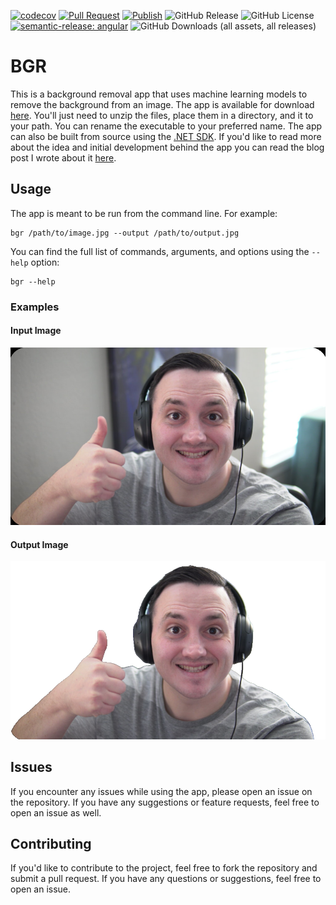 [![codecov](https://codecov.io/gh/StevanFreeborn/bgr/graph/badge.svg?token=5qp2LpvOZA)](https://codecov.io/gh/StevanFreeborn/bgr)
[![Pull Request](https://github.com/StevanFreeborn/bgr/actions/workflows/pull_request.yml/badge.svg)](https://github.com/StevanFreeborn/bgr/actions/workflows/pull_request.yml)
[![Publish](https://github.com/StevanFreeborn/bgr/actions/workflows/publish.yml/badge.svg)](https://github.com/StevanFreeborn/bgr/actions/workflows/publish.yml)
![GitHub Release](https://img.shields.io/github/v/release/StevanFreeborn/bgr?display_name=tag)
![GitHub License](https://img.shields.io/github/license/StevanFreeborn/bgr)
[![semantic-release: angular](https://img.shields.io/badge/semantic--release-angular-e10079?logo=semantic-release)](https://github.com/semantic-release/semantic-release)
![GitHub Downloads (all assets, all releases)](https://img.shields.io/github/downloads/StevanFreeborn/bgr/total)

# BGR

This is a background removal app that uses machine learning models to remove the background from an image. The app is available for download [here](). You'll just need to unzip the files, place them in a directory, and it to your path. You can rename the executable to your preferred name. The app can also be built from source using the [.NET SDK](https://dotnet.microsoft.com/download). If you'd like to read more about the idea and initial development behind the app you can read the blog post I wrote about it [here](https://blog.stevanfreeborn.com/building-a-background-removal-app-with-machine-learning-and-dotnet).

## Usage

The app is meant to be run from the command line. For example:

```pwsh
bgr /path/to/image.jpg --output /path/to/output.jpg
```

You can find the full list of commands, arguments, and options using the `--help` option:

```pwsh
bgr --help
```

### Examples

#### Input Image

![Input Image](examples/input.png)

#### Output Image

![Output Image](examples/output.png)

## Issues

If you encounter any issues while using the app, please open an issue on the repository. If you have any suggestions or feature requests, feel free to open an issue as well.

## Contributing

If you'd like to contribute to the project, feel free to fork the repository and submit a pull request. If you have any questions or suggestions, feel free to open an issue.
